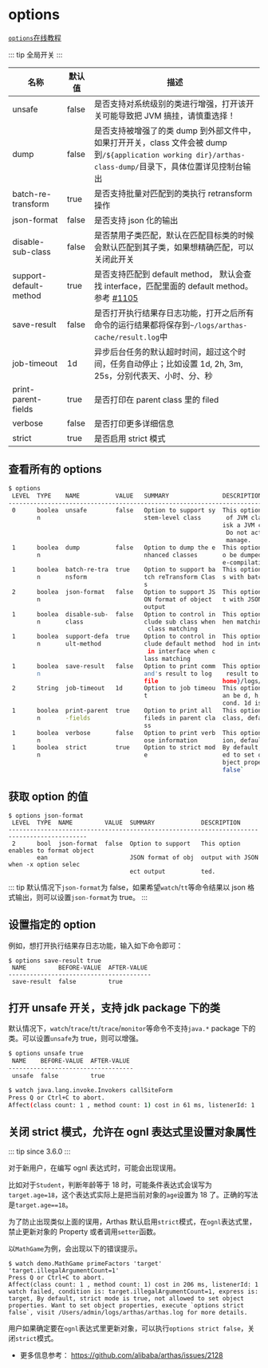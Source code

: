 # options

[`options`在线教程](https://arthas.aliyun.com/3.x/doc/arthas-tutorials.html?language=cn&id=command-options)

::: tip
全局开关
:::

| 名称                   | 默认值 | 描述                                                                                                                                                       |
| ---------------------- | ------ | ---------------------------------------------------------------------------------------------------------------------------------------------------------- |
| unsafe                 | false  | 是否支持对系统级别的类进行增强，打开该开关可能导致把 JVM 搞挂，请慎重选择！                                                                                |
| dump                   | false  | 是否支持被增强了的类 dump 到外部文件中，如果打开开关，class 文件会被 dump 到`/${application working dir}/arthas-class-dump/`目录下，具体位置详见控制台输出 |
| batch-re-transform     | true   | 是否支持批量对匹配到的类执行 retransform 操作                                                                                                              |
| json-format            | false  | 是否支持 json 化的输出                                                                                                                                     |
| disable-sub-class      | false  | 是否禁用子类匹配，默认在匹配目标类的时候会默认匹配到其子类，如果想精确匹配，可以关闭此开关                                                                 |
| support-default-method | true   | 是否支持匹配到 default method， 默认会查找 interface，匹配里面的 default method。参考 [#1105](https://github.com/alibaba/arthas/issues/1105)               |
| save-result            | false  | 是否打开执行结果存日志功能，打开之后所有命令的运行结果都将保存到`~/logs/arthas-cache/result.log`中                                                         |
| job-timeout            | 1d     | 异步后台任务的默认超时时间，超过这个时间，任务自动停止；比如设置 1d, 2h, 3m, 25s，分别代表天、小时、分、秒                                                 |
| print-parent-fields    | true   | 是否打印在 parent class 里的 filed                                                                                                                         |
| verbose                | false  | 是否打印更多详细信息                                                                                                                                       |
| strict                 | true   | 是否启用 strict 模式                                                                                                                                       |

## 查看所有的 options

```bash
$ options
 LEVEL  TYPE    NAME          VALUE   SUMMARY               DESCRIPTION
-------------------------------------------------------------------------------------------------------
 0      boolea  unsafe        false   Option to support sy  This option enables to proxy functionality
        n                             stem-level class       of JVM classes. Due to serious security r
                                                            isk a JVM crash is possibly be introduced.
                                                             Do not activate it unless you are able to
                                                             manage.
 1      boolea  dump          false   Option to dump the e  This option enables the enhanced classes t
        n                             nhanced classes       o be dumped to external file for further d
                                                            e-compilation and analysis.
 1      boolea  batch-re-tra  true    Option to support ba  This options enables to reTransform classe
        n       nsform                tch reTransform Clas  s with batch mode.
                                      s
 2      boolea  json-format   false   Option to support JS  This option enables to format object outpu
        n                             ON format of object   t with JSON when -x option selected.
                                      output
 1      boolea  disable-sub-  false   Option to control in  This option disable to include sub class w
        n       class                 clude sub class when  hen matching class.
                                       class matching
 1      boolea  support-defa  true    Option to control in  This option disable to include default met
        n       ult-method            clude default method  hod in interface when matching class.
                                       in interface when c
                                      lass matching
 1      boolea  save-result   false   Option to print comm  This option enables to save each command's
        n                             and's result to log    result to log file, which path is ${user.
                                      file                  home}/logs/arthas-cache/result.log.
 2      String  job-timeout   1d      Option to job timeou  This option setting job timeout,The unit c
                                      t                     an be d, h, m, s for day, hour, minute, se
                                                            cond. 1d is one day in default
 1      boolea  print-parent  true    Option to print all   This option enables print files in parent
        n       -fields               fileds in parent cla  class, default value true.
                                      ss
 1      boolea  verbose       false   Option to print verb  This option enables print verbose informat
        n                             ose information       ion, default value false.
 1      boolea  strict        true    Option to strict mod  By default, strict mode is true, not allow
        n                             e                     ed to set object properties. Want to set o
                                                            bject properties, execute `options strict
                                                            false`
```

## 获取 option 的值

```
$ options json-format
 LEVEL  TYPE  NAME         VALUE  SUMMARY             DESCRIPTION
--------------------------------------------------------------------------------------------
 2      bool  json-format  false  Option to support   This option enables to format object
        ean                       JSON format of obj  output with JSON when -x option selec
                                  ect output          ted.
```

::: tip
默认情况下`json-format`为 false，如果希望`watch`/`tt`等命令结果以 json 格式输出，则可以设置`json-format`为 true。
:::

## 设置指定的 option

例如，想打开执行结果存日志功能，输入如下命令即可：

```
$ options save-result true
 NAME         BEFORE-VALUE  AFTER-VALUE
----------------------------------------
 save-result  false         true
```

## 打开 unsafe 开关，支持 jdk package 下的类

默认情况下，`watch`/`trace`/`tt`/`trace`/`monitor`等命令不支持`java.*` package 下的类。可以设置`unsafe`为 true，则可以增强。

```bash
$ options unsafe true
 NAME    BEFORE-VALUE  AFTER-VALUE
-----------------------------------
 unsafe  false         true
```

```bash
$ watch java.lang.invoke.Invokers callSiteForm
Press Q or Ctrl+C to abort.
Affect(class count: 1 , method count: 1) cost in 61 ms, listenerId: 1
```

## 关闭 strict 模式，允许在 ognl 表达式里设置对象属性

::: tip
since 3.6.0
:::

对于新用户，在编写 ognl 表达式时，可能会出现误用。

比如对于`Student`，判断年龄等于 18 时，可能条件表达式会误写为`target.age=18`，这个表达式实际上是把当前对象的`age`设置为 18 了。正确的写法是`target.age==18`。

为了防止出现类似上面的误用，Arthas 默认启用`strict`模式，在`ognl`表达式里，禁止更新对象的 Property 或者调用`setter`函数。

以`MathGame`为例，会出现以下的错误提示。

```
$ watch demo.MathGame primeFactors 'target' 'target.illegalArgumentCount=1'
Press Q or Ctrl+C to abort.
Affect(class count: 1 , method count: 1) cost in 206 ms, listenerId: 1
watch failed, condition is: target.illegalArgumentCount=1, express is: target, By default, strict mode is true, not allowed to set object properties. Want to set object properties, execute `options strict false`, visit /Users/admin/logs/arthas/arthas.log for more details.
```

用户如果确定要在`ognl`表达式里更新对象，可以执行`options strict false`，关闭`strict`模式。

- 更多信息参考： https://github.com/alibaba/arthas/issues/2128
